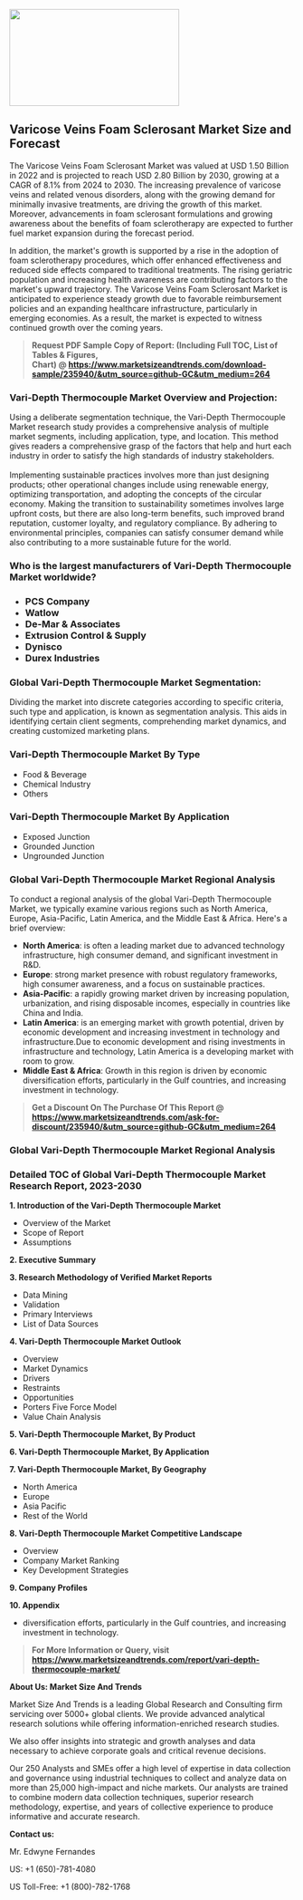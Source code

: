 <p><img class="alignnone size-medium wp-image-20088" src="https://ffe5etoiles.com/wp-content/uploads/2024/12/MST1-300x171.png" alt="" width="300" height="171" /></p><h2>Varicose Veins Foam Sclerosant Market Size and Forecast</h2><p>The Varicose Veins Foam Sclerosant Market was valued at USD 1.50 Billion in 2022 and is projected to reach USD 2.80 Billion by 2030, growing at a CAGR of 8.1% from 2024 to 2030. The increasing prevalence of varicose veins and related venous disorders, along with the growing demand for minimally invasive treatments, are driving the growth of this market. Moreover, advancements in foam sclerosant formulations and growing awareness about the benefits of foam sclerotherapy are expected to further fuel market expansion during the forecast period.</p><p>In addition, the market's growth is supported by a rise in the adoption of foam sclerotherapy procedures, which offer enhanced effectiveness and reduced side effects compared to traditional treatments. The rising geriatric population and increasing health awareness are contributing factors to the market's upward trajectory. The Varicose Veins Foam Sclerosant Market is anticipated to experience steady growth due to favorable reimbursement policies and an expanding healthcare infrastructure, particularly in emerging economies. As a result, the market is expected to witness continued growth over the coming years.</p></p><blockquote id="" class=""><strong>Request PDF Sample Copy of Report: (Including Full TOC, List of Tables &amp; Figures, Chart)&nbsp;@&nbsp;<strong><a href="https://www.marketsizeandtrends.com/download-sample/235940/&utm_source=github-GC&utm_medium=264" target="_blank">https://www.marketsizeandtrends.com/download-sample/235940/&utm_source=github-GC&utm_medium=264</a></strong></strong></blockquote><h3 id="" class="">Vari-Depth Thermocouple Market&nbsp;Overview and Projection:</h3><p id="" class="">Using a deliberate segmentation technique, the Vari-Depth Thermocouple Market research study provides a comprehensive analysis of multiple market segments, including application, type, and location. This method gives readers a comprehensive grasp of the factors that help and hurt each industry in order to satisfy the high standards of industry stakeholders. <br /> <br />Implementing sustainable practices involves more than just designing products; other operational changes include using renewable energy, optimizing transportation, and adopting the concepts of the circular economy. Making the transition to sustainability sometimes involves large upfront costs, but there are also long-term benefits, such improved brand reputation, customer loyalty, and regulatory compliance. By adhering to environmental principles, companies can satisfy consumer demand while also contributing to a more sustainable future for the world.</p><h3 id="" class="">Who is the largest manufacturers of&nbsp;Vari-Depth Thermocouple Market worldwide?</h3><h3 class=""><p><ul><li>PCS Company </li><li> Watlow </li><li> De-Mar & Associates </li><li> Extrusion Control & Supply </li><li> Dynisco </li><li> Durex Industries</li></ul></p></h3><h3 id="" class="">Global&nbsp;Vari-Depth Thermocouple Market Segmentation:</h3><p id="" class="">Dividing the market into discrete categories according to specific criteria, such type and application, is known as segmentation analysis. This aids in identifying certain client segments, comprehending market dynamics, and creating customized marketing plans.</p><h3 id="" class="">Vari-Depth Thermocouple Market&nbsp;By Type</h3><p><p><ul><li>Food & Beverage</li><li> Chemical Industry</li><li> Others</p></li></ul></p></p><h3 id="" class="">Vari-Depth Thermocouple Market&nbsp;By Application</h3><p class=""><p><ul><li>Exposed Junction</li><li> Grounded Junction</li><li> Ungrounded Junction</li></ul></p></p><h3 id="" class="">Global Vari-Depth Thermocouple Market Regional Analysis</h3><p id="" class="">To conduct a regional analysis of the global Vari-Depth Thermocouple Market, we typically examine various regions such as North America, Europe, Asia-Pacific, Latin America, and the Middle East &amp; Africa. Here's a brief overview:</p><ul><li><strong>North America</strong>: is often a leading market due to advanced technology infrastructure, high consumer demand, and significant investment in R&amp;D.</li><li><strong>Europe</strong>: strong market presence with robust regulatory frameworks, high consumer awareness, and a focus on sustainable practices.</li><li><strong>Asia-Pacific</strong>: a rapidly growing market driven by increasing population, urbanization, and rising disposable incomes, especially in countries like China and India.</li><li><strong>Latin America</strong>: is an emerging market with growth potential, driven by economic development and increasing investment in technology and infrastructure.Due to economic development and rising investments in infrastructure and technology, Latin America is a developing market with room to grow.</li><li><strong>Middle East &amp; Africa</strong>: Growth in this region is driven by economic diversification efforts, particularly in the Gulf countries, and increasing investment in technology.</li></ul><blockquote id="" class=""><strong>Get a Discount On The Purchase Of This Report @ <strong><a href="https://www.marketsizeandtrends.com/ask-for-discount/235940/&utm_source=github-GC&utm_medium=264" target="_blank">https://www.marketsizeandtrends.com/ask-for-discount/235940/&utm_source=github-GC&utm_medium=264</a></strong></strong></blockquote><h3 id="" class="">Global Vari-Depth Thermocouple Market Regional Analysis</h3><h3 id="" class="">Detailed TOC of Global Vari-Depth Thermocouple Market Research Report, 2023-2030</h3><p id="" class=""><strong>1. Introduction of the Vari-Depth Thermocouple Market</strong></p><ul><li>Overview of the Market</li><li>Scope of Report</li><li>Assumptions</li></ul><p id="" class=""><strong>2. Executive Summary</strong></p><p id="" class=""><strong>3. Research Methodology of Verified Market Reports</strong></p><ul><li>Data Mining</li><li>Validation</li><li>Primary Interviews</li><li>List of Data Sources</li></ul><p id="" class=""><strong>4. Vari-Depth Thermocouple Market Outlook</strong></p><ul><li>Overview</li><li>Market Dynamics</li><li>Drivers</li><li>Restraints</li><li>Opportunities</li><li>Porters Five Force Model</li><li>Value Chain Analysis</li></ul><p id="" class=""><strong>5. Vari-Depth Thermocouple Market, By Product</strong></p><p id="" class=""><strong>6. Vari-Depth Thermocouple Market, By Application</strong></p><p id="" class=""><strong>7. Vari-Depth Thermocouple Market, By Geography</strong></p><ul><li>North America</li><li>Europe</li><li>Asia Pacific</li><li>Rest of the World</li></ul><p id="" class=""><strong>8. Vari-Depth Thermocouple Market Competitive Landscape</strong></p><ul><li>Overview</li><li>Company Market Ranking</li><li>Key Development Strategies</li></ul><p id="" class=""><strong>9. Company Profiles</strong></p><p id="" class=""><strong>10. Appendix</strong></p><ul><li>diversification efforts, particularly in the Gulf countries, and increasing investment in technology.</li></ul><blockquote id="" class=""><strong>For More Information or Query, visit <strong><strong><a href="https://www.marketsizeandtrends.com/report/vari-depth-thermocouple-market/" target="_blank">https://www.marketsizeandtrends.com/report/vari-depth-thermocouple-market/</a></strong></strong></strong></blockquote><p id="" class=""><strong>About Us: Market Size And Trends</strong></p><p id="" class="">Market Size And Trends is a leading Global Research and Consulting firm servicing over 5000+ global clients. We provide advanced analytical research solutions while offering information-enriched research studies.</p><p id="" class="">We also offer insights into strategic and growth analyses and data necessary to achieve corporate goals and critical revenue decisions.</p><p id="" class="">Our 250 Analysts and SMEs offer a high level of expertise in data collection and governance using industrial techniques to collect and analyze data on more than 25,000 high-impact and niche markets. Our analysts are trained to combine modern data collection techniques, superior research methodology, expertise, and years of collective experience to produce informative and accurate research.</p><p id="" class=""><strong>Contact us:</strong></p><p id="" class="">Mr. Edwyne Fernandes</p><p id="" class="">US: +1 (650)-781-4080</p><p id="" class="">US Toll-Free: +1 (800)-782-1768</p>
